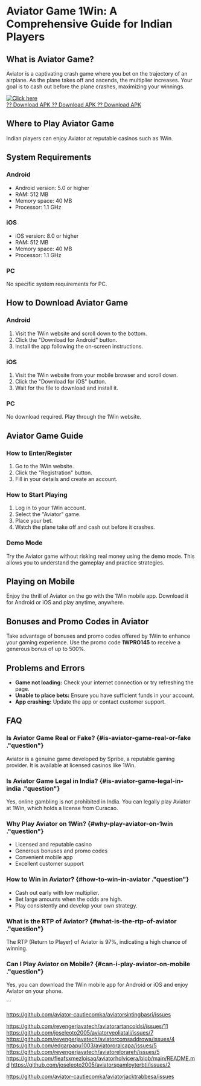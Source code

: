 # Aviator Game 1Win: A Comprehensive Guide for Indian Players

## What is Aviator Game?

Aviator is a captivating crash game where you bet on the trajectory of
an airplane. As the plane takes off and ascends, the multiplier
increases. Your goal is to cash out before the plane crashes, maximizing
your winnings.

[![Click
here](https://readscoops.com/wp-content/uploads/2023/03/Readscoop-aviator-1-1.jpg)](https://traff.sbs/deff)\
[?? Download APK ?? Download APK ?? Download
APK](https://traff.sbs/deff)

## Where to Play Aviator Game

Indian players can enjoy Aviator at reputable casinos such as 1Win.

## System Requirements

### Android

-   Android version: 5.0 or higher
-   RAM: 512 MB
-   Memory space: 40 MB
-   Processor: 1.1 GHz

### iOS

-   iOS version: 8.0 or higher
-   RAM: 512 MB
-   Memory space: 40 MB
-   Processor: 1.1 GHz

### PC

No specific system requirements for PC.

## How to Download Aviator Game

### Android

1.  Visit the 1Win website and scroll down to the bottom.
2.  Click the "Download for Android" button.
3.  Install the app following the on-screen instructions.

### iOS

1.  Visit the 1Win website from your mobile browser and scroll down.
2.  Click the "Download for iOS" button.
3.  Wait for the file to download and install it.

### PC

No download required. Play through the 1Win website.

## Aviator Game Guide

### How to Enter/Register

1.  Go to the 1Win website.
2.  Click the "Registration" button.
3.  Fill in your details and create an account.

### How to Start Playing

1.  Log in to your 1Win account.
2.  Select the "Aviator" game.
3.  Place your bet.
4.  Watch the plane take off and cash out before it crashes.

### Demo Mode

Try the Aviator game without risking real money using the demo mode.
This allows you to understand the gameplay and practice strategies.

## Playing on Mobile

Enjoy the thrill of Aviator on the go with the 1Win mobile app. Download
it for Android or iOS and play anytime, anywhere.

## Bonuses and Promo Codes in Aviator

Take advantage of bonuses and promo codes offered by 1Win to enhance
your gaming experience. Use the promo code **1WPRO145** to receive a
generous bonus of up to 500%.

## Problems and Errors

-   **Game not loading:** Check your internet connection or try
    refreshing the page.
-   **Unable to place bets:** Ensure you have sufficient funds in your
    account.
-   **App crashing:** Update the app or contact customer support.

## FAQ

### Is Aviator Game Real or Fake? {#is-aviator-game-real-or-fake ."question"}

Aviator is a genuine game developed by Spribe, a reputable gaming
provider. It is available at licensed casinos like 1Win.

### Is Aviator Game Legal in India? {#is-aviator-game-legal-in-india ."question"}

Yes, online gambling is not prohibited in India. You can legally play
Aviator at 1Win, which holds a license from Curacao.

### Why Play Aviator on 1Win? {#why-play-aviator-on-1win ."question"}

-   Licensed and reputable casino
-   Generous bonuses and promo codes
-   Convenient mobile app
-   Excellent customer support

### How to Win in Aviator? {#how-to-win-in-aviator ."question"}

-   Cash out early with low multiplier.
-   Bet large amounts when the odds are high.
-   Play consistently and develop your own strategy.

### What is the RTP of Aviator? {#what-is-the-rtp-of-aviator ."question"}

The RTP (Return to Player) of Aviator is 97%, indicating a high chance
of winning.

### Can I Play Aviator on Mobile? {#can-i-play-aviator-on-mobile ."question"}

Yes, you can download the 1Win mobile app for Android or iOS and enjoy
Aviator on your phone.

\`\`\`



https://github.com/aviator-cautiecomka/aviatorsintingbasri/issues


https://github.com/revengerjavatech/aviatorartancoldsi/issues/11
https://github.com/joseleoto2005/aviatorveoliatali/issues/7
https://github.com/revengerjavatech/aviatorcomsaddrowa/issues/4
https://github.com/edgarpapu1003/aviatororalcapa/issues/5
https://github.com/revengerjavatech/aviatorelorareh/issues/5
https://github.com/fleafsxmezloisaq/aviatorholvicera/blob/main/README.md
https://github.com/joseleoto2005/aviatorspamloyterbti/issues/2

https://github.com/aviator-cautiecomka/aviatorjacktrabbesa/issues
